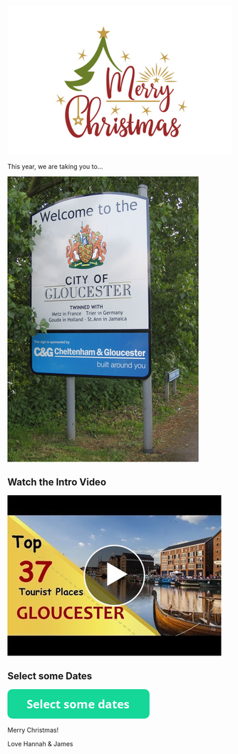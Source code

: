 ![Merry Christmas!](../assets/merrychristmas.jpg)

This year, we are taking you to...

![Merry Christmas!](../assets/gloucester.jpg)

## Watch the Intro Video

[![Gloucester!](../assets/gloucestervideo.jpg)](https://youtu.be/zVtvAfscFI4)


## Select some Dates

[![Select some dates!](../assets/button_select-some-dates.png)](https://doodle.com/poll/uhr399kbprhuqy5p)


Merry Christmas!

Love Hannah & James